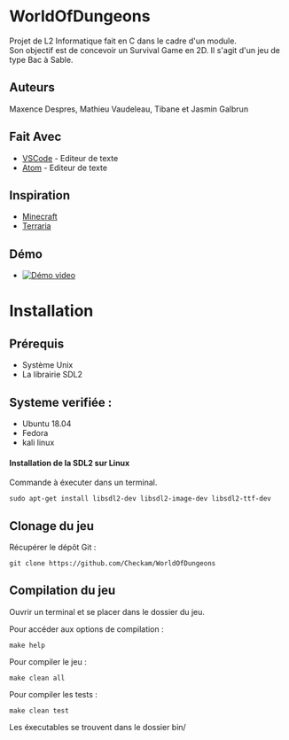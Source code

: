 # WorldOfDungeons
Projet de L2 Informatique fait en C dans le cadre d'un module.  
Son objectif est de concevoir un Survival Game en 2D. Il s'agit d'un jeu de type Bac à Sable.

## Auteurs
Maxence Despres, Mathieu Vaudeleau, Tibane et Jasmin Galbrun

## Fait Avec
* [VSCode](https://code.visualstudio.com/) - Editeur de texte
* [Atom](https://atom.io/) - Editeur de texte

## Inspiration
* [Minecraft](https://www.minecraft.net/fr-fr/)
* [Terraria](https://terraria.org/)

## Démo
* [![Démo video](https://img.youtube.com/vi/Z1gZfjrY0bo/maxresdefault.jpg)](https://www.youtube.com/watch?v=Z1gZfjrY0bo)

# Installation

## Prérequis
- Système Unix
- La librairie SDL2

## Systeme verifiée :
- Ubuntu 18.04
- Fedora
- kali linux

#### Installation de la SDL2 sur Linux

Commande à éxecuter dans un terminal.
```shell
sudo apt-get install libsdl2-dev libsdl2-image-dev libsdl2-ttf-dev
```

## Clonage du jeu
Récupérer le dépôt Git :
```shell
git clone https://github.com/Checkam/WorldOfDungeons
```

## Compilation du jeu
Ouvrir un terminal et se placer dans le dossier du jeu.

Pour accéder aux options de compilation :
```shell
make help
```

Pour compiler le jeu :
```shell
make clean all
```

Pour compiler les tests :
```shell
make clean test
```
Les éxecutables se trouvent dans le dossier bin/
